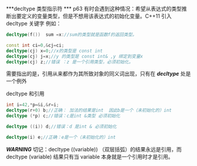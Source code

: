 ***decltype 类型指示符 *** p63
有时会遇到这种情况：希望从表达式的类型推断出要定义的变量类型，但是不想用该表达式的初始化变量。C++11 引入decltype 关键字
例如：
```cpp
decltype(f())  sum =x://sum的类型就是函数f的返回类型。

const int ci=0,&cj=ci;
decltype(cj) x=0;//x的类型是 const int
decltype(cj) j=x;//y 的类型是 const int& ,y 绑定到变量x
decltype(cj) z;//错误 ：z 是一个引用类型，必须初始化。 
```
需要指出的是，引用从来都作为其所致对象的同义词出现，只有在 ***decltype*** 处是一个例外

decltype 和引用

```cpp
int i=42,*p=&i,&r=i;
decltype(r+0) b;//正确： 加法的结果是int  因此b是一个（未初始化的）int 
decltype (*p) c;//错误：c是int &类型 必须初始化

decltype ((i)) d;//错误：d 是int & 必须初始化

decltype(i) e;//正确：e是一个（未初始化的）int
```
***WARNING***
切记：decltype ((variable)) （双层括弧）的结果永远是引用，而decltype (variable) 结果只有当 variable 本身就是一个引用时才是引用。

